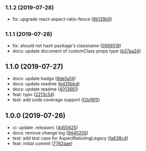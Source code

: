 ## <small>1.1.2 (2019-07-28)</small>

* fix: upgrade react-aspect-ratio-fence ([9b129b5](https://github.com/danhuang1202/react-aspect-ratio-img/commit/9b129b5))

## <small>1.1.1 (2019-07-28)</small>

* fix: should not hash package's classname ([0569519](https://github.com/danhuang1202/react-aspect-ratio-img/commit/0569519))
* docs: update document of customClass props type ([b37aa24](https://github.com/danhuang1202/react-aspect-ratio-img/commit/b37aa24))

## 1.1.0 (2019-07-27)

* docs: update badge ([8de5a14](https://github.com/danhuang1202/react-aspect-ratio-img/commit/8de5a14))
* docs: update readme ([bd35bbd](https://github.com/danhuang1202/react-aspect-ratio-img/commit/bd35bbd))
* docs: update readme ([4013661](https://github.com/danhuang1202/react-aspect-ratio-img/commit/4013661))
* feat: typo ([2213c54](https://github.com/danhuang1202/react-aspect-ratio-img/commit/2213c54))
* test: add code coverage support ([f2bf8f5](https://github.com/danhuang1202/react-aspect-ratio-img/commit/f2bf8f5))

## 1.0.0 (2019-07-26)

* ci: update .releaserc ([4d55625](https://github.com/danhuang1202/react-aspect-ratio-img/commit/4d55625))
* docs: remove change log ([9445205](https://github.com/danhuang1202/react-aspect-ratio-img/commit/9445205))
* test: add test case for AspectRatioImgLegacy ([fa638c4](https://github.com/danhuang1202/react-aspect-ratio-img/commit/fa638c4))
* feat: initial commit ([7782aae](https://github.com/danhuang1202/react-aspect-ratio-img/commit/7782aae))
